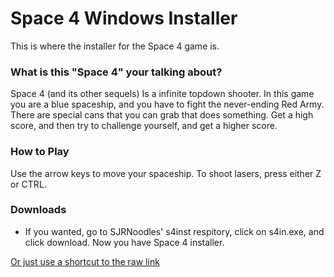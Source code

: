 # Space 4 Windows Installer
This is where the installer for the Space 4 game is.
### What is this "Space 4" your talking about?
Space 4 (and its other sequels) Is a infinite topdown shooter. In this game you are a blue spaceship, and you have to fight the never-ending Red Army. There are special cans that you can grab that does something. Get a high score, and then try to challenge yourself, and get a higher score.
### How to Play
Use the arrow keys to move your spaceship. To shoot lasers, press either Z or CTRL.
### Downloads
* If you wanted, go to SJRNoodles' s4inst respitory, click on s4in.exe, and click download. Now you have Space 4 installer.

[Or just use a shortcut to the raw link](https://github.com/SJRNoodles/s4inst/raw/master/s4in.exe)

